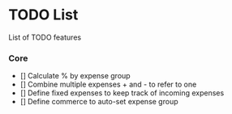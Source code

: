 # TODO List

List of TODO features

### Core

- [] Calculate % by expense group
- [] Combine multiple expenses + and - to refer to one
- [] Define fixed expenses to keep track of incoming expenses
- [] Define commerce to auto-set expense group

